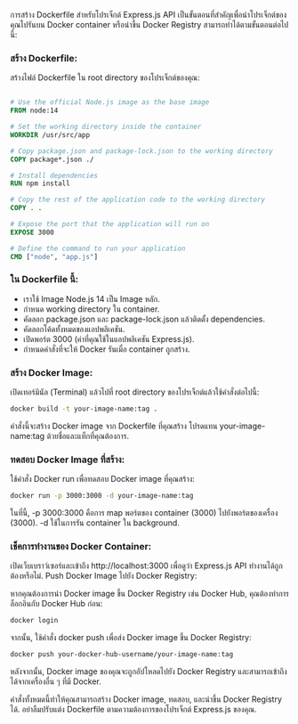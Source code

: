 การสร้าง Dockerfile สำหรับโปรเจ็กต์ Express.js API เป็นขั้นตอนที่สำคัญเพื่อนำโปรเจ็กต์ของคุณไปรันบน Docker container หรือนำขึ้น Docker Registry สามารถทำได้ตามขั้นตอนต่อไปนี้:

### สร้าง Dockerfile:

สร้างไฟล์ Dockerfile ใน root directory ของโปรเจ็กต์ของคุณ:

``` Dockerfile

# Use the official Node.js image as the base image
FROM node:14

# Set the working directory inside the container
WORKDIR /usr/src/app

# Copy package.json and package-lock.json to the working directory
COPY package*.json ./

# Install dependencies
RUN npm install

# Copy the rest of the application code to the working directory
COPY . .

# Expose the port that the application will run on
EXPOSE 3000

# Define the command to run your application
CMD ["node", "app.js"]
```
### ใน Dockerfile นี้:

- เราใช้ Image Node.js 14 เป็น Image หลัก.  
- กำหนด working directory ใน container.
- คัดลอก package.json และ package-lock.json แล้วติดตั้ง dependencies.  
- คัดลอกโค้ดทั้งหมดของแอปพลิเคชัน.  
- เปิดพอร์ต 3000 (ค่าที่คุณใช้ในแอปพลิเคชัน Express.js).  
- กำหนดคำสั่งที่จะให้ Docker รันเมื่อ container ถูกสร้าง.  
### สร้าง Docker Image:

เปิดเทอร์มินัล (Terminal) แล้วไปที่ root directory ของโปรเจ็กต์แล้วใช้คำสั่งต่อไปนี้:

``` bash
docker build -t your-image-name:tag .
```
คำสั่งนี้จะสร้าง Docker image จาก Dockerfile ที่คุณสร้าง โปรดแทน your-image-name:tag ด้วยชื่อและแท็กที่คุณต้องการ.

### ทดสอบ Docker Image ที่สร้าง:

ใช้คำสั่ง Docker run เพื่อทดสอบ Docker image ที่คุณสร้าง:

``` bash
docker run -p 3000:3000 -d your-image-name:tag
```
ในที่นี้, -p 3000:3000 คือการ map พอร์ตของ container (3000) ไปยังพอร์ตของเครื่อง (3000). -d ใช้ในการรัน container ใน background.

### เช็คการทำงานของ Docker Container:

เปิดเว็บเบราว์เซอร์และเข้าถึง http://localhost:3000 เพื่อดูว่า Express.js API ทำงานได้ถูกต้องหรือไม่.
Push Docker Image ไปยัง Docker Registry:

หากคุณต้องการนำ Docker image ขึ้น Docker Registry เช่น Docker Hub, คุณต้องทำการล็อกอินกับ Docker Hub ก่อน:

``` bash
docker login
```
จากนั้น, ใช้คำสั่ง docker push เพื่อส่ง Docker image ขึ้น Docker Registry:

``` bash
docker push your-docker-hub-username/your-image-name:tag
```
หลังจากนั้น, Docker image ของคุณจะถูกอัปโหลดไปยัง Docker Registry และสามารถเข้าถึงได้จากเครื่องอื่น ๆ ที่มี Docker.

คำสั่งทั้งหมดนี้ทำให้คุณสามารถสร้าง Docker image, ทดสอบ, และนำขึ้น Docker Registry ได้. อย่าลืมปรับแต่ง Dockerfile ตามความต้องการของโปรเจ็กต์ Express.js ของคุณ.
